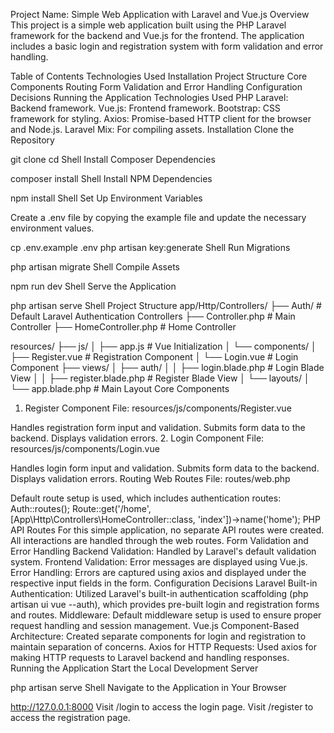 Project Name: Simple Web Application with Laravel and Vue.js
Overview
This project is a simple web application built using the PHP Laravel framework for the backend and Vue.js for the frontend. The application includes a basic login and registration system with form validation and error handling.

Table of Contents
Technologies Used
Installation
Project Structure
Core Components
Routing
Form Validation and Error Handling
Configuration Decisions
Running the Application
Technologies Used
PHP Laravel: Backend framework.
Vue.js: Frontend framework.
Bootstrap: CSS framework for styling.
Axios: Promise-based HTTP client for the browser and Node.js.
Laravel Mix: For compiling assets.
Installation
Clone the Repository

git clone <repository-url>
cd <repository-folder>
Shell
Install Composer Dependencies

composer install
Shell
Install NPM Dependencies

npm install
Shell
Set Up Environment Variables

Create a .env file by copying the example file and update the necessary environment values.

cp .env.example .env
php artisan key:generate
Shell
Run Migrations

php artisan migrate
Shell
Compile Assets

npm run dev
Shell
Serve the Application

php artisan serve
Shell
Project Structure
app/Http/Controllers/
├── Auth/                # Default Laravel Authentication Controllers
├── Controller.php       # Main Controller
├── HomeController.php   # Home Controller

resources/
├── js/
│   ├── app.js            # Vue Initialization
│   └── components/
│       ├── Register.vue  # Registration Component
│       └── Login.vue     # Login Component
├── views/
│   ├── auth/
│   │   ├── login.blade.php    # Login Blade View
│   │   ├── register.blade.php # Register Blade View
│   └── layouts/
│       └── app.blade.php      # Main Layout
Core Components
1. Register Component
File: resources/js/components/Register.vue

Handles registration form input and validation.
Submits form data to the backend.
Displays validation errors.
2. Login Component
File: resources/js/components/Login.vue

Handles login form input and validation.
Submits form data to the backend.
Displays validation errors.
Routing
Web Routes
File: routes/web.php

Default route setup is used, which includes authentication routes:
Auth::routes();
Route::get('/home', [App\Http\Controllers\HomeController::class, 'index'])->name('home');
PHP
API Routes
For this simple application, no separate API routes were created. All interactions are handled through the web routes.
Form Validation and Error Handling
Backend Validation: Handled by Laravel's default validation system.
Frontend Validation: Error messages are displayed using Vue.js.
Error Handling: Errors are captured using axios and displayed under the respective input fields in the form.
Configuration Decisions
Laravel
Built-in Authentication: Utilized Laravel's built-in authentication scaffolding (php artisan ui vue --auth), which provides pre-built login and registration forms and routes.
Middleware: Default middleware setup is used to ensure proper request handling and session management.
Vue.js
Component-Based Architecture: Created separate components for login and registration to maintain separation of concerns.
Axios for HTTP Requests: Used axios for making HTTP requests to Laravel backend and handling responses.
Running the Application
Start the Local Development Server

php artisan serve
Shell
Navigate to the Application in Your Browser

http://127.0.0.1:8000
Visit /login to access the login page.
Visit /register to access the registration page.
